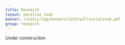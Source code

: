 ```yaml
---
title: Research
layout: parallax_lead
banner: /static/img/banners/SafetyIllustrationA.pdf
group: research
---
```


Under construction
 
 

